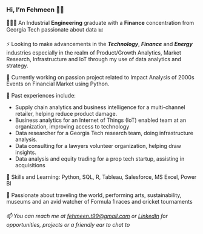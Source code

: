 ### Hi, I’m Fehmeen 👋🏽
👩🏽‍💻 An Industrial **Engineering** graduate with a **Finance** concentration from Georgia Tech passionate about data 📊

⚡ Looking to make advancements in the _**Technology**_, _**Finance**_ and  _**Energy**_ industries especially in the realm of Product/Growth Analytics, Market Research, 
Infrastructure and IoT through my use of data analytics and strategy.

🌱 Currently working on passion project related to Impact Analysis of 2000s Events on Financial Market using Python.

👀 Past experiences include:
   - Supply chain analytics and business intelligence for a multi-channel retailer, helping reduce product damage.
   - Business analytics for an Internet of Things (IoT) enabled team at an organization, improving access to technology
   - Data researcher for a Georgia Tech research team, doing infrastructure analysis.
   - Data consulting for a lawyers volunteer organization, helping draw insights.
   - Data analysis and equity trading for a prop tech startup, assisting in acquisitions

🧮 Skills and Learning: Python, SQL, R, Tableau, Salesforce, MS Excel, Power BI

💞️ Passionate about traveling the world, performing arts, sustainability, museums and an avid watcher of Formula 1 races and cricket tournaments

###### 📫 You can reach me at fehmeen.t99@gmail.com or [LinkedIn](https://www.linkedin.com/in/fehmeentariq/) for opportunities, projects or a friendly ear to chat to


<!---
fehmeen-tariq/fehmeen-tariq is a ✨ special ✨ repository because its `README.md` (this file) appears on your GitHub profile.
You can click the Preview link to take a look at your changes.
--->
